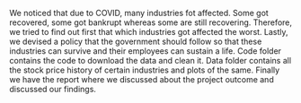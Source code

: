 We noticed that due to COVID, many industries fot affected. Some got recovered, some got bankrupt whereas some are still recovering.
Therefore, we tried to find out first that which industries got affected the worst. Lastly, we devised a policy that the government should follow so that these industries can survive and their employees can sustain a life.
Code folder contains the code to download the data and clean it. Data folder contains all the stock price history of certain industries and plots of the same.
Finally we have the report where we discussed about the project outcome and discussed our findings.
